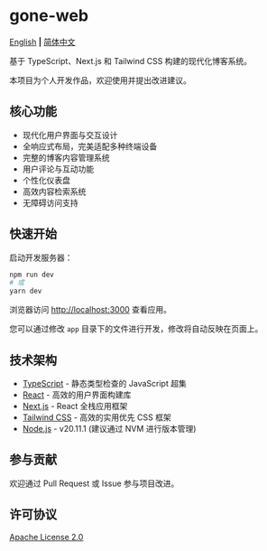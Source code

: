 # gone-web

[English](README.md) **|** [简体中文](README_CN.md)

基于 TypeScript、Next.js 和 Tailwind CSS 构建的现代化博客系统。

本项目为个人开发作品，欢迎使用并提出改进建议。

## 核心功能

- 现代化用户界面与交互设计
- 全响应式布局，完美适配多种终端设备
- 完整的博客内容管理系统
- 用户评论与互动功能
- 个性化仪表盘
- 高效内容检索系统
- 无障碍访问支持

## 快速开始

启动开发服务器：

```bash
npm run dev
# 或
yarn dev
```

浏览器访问 [http://localhost:3000](http://localhost:3000) 查看应用。

您可以通过修改 `app` 目录下的文件进行开发，修改将自动反映在页面上。

## 技术架构

- [TypeScript](https://www.typescriptlang.org/) - 静态类型检查的 JavaScript 超集
- [React](https://reactjs.org/) - 高效的用户界面构建库
- [Next.js](https://nextjs.org/) - React 全栈应用框架
- [Tailwind CSS](https://tailwindcss.com/) - 高效的实用优先 CSS 框架
- [Node.js](https://nodejs.org/) - v20.11.1 (建议通过 NVM 进行版本管理)

## 参与贡献

欢迎通过 Pull Request 或 Issue 参与项目改进。

## 许可协议

[Apache License 2.0](LICENSE)
